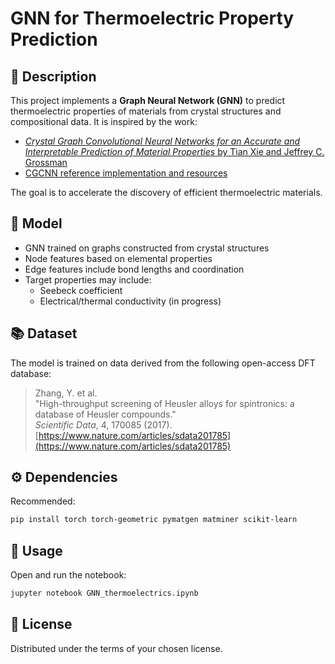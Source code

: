 # GNN for Thermoelectric Property Prediction

## 📌 Description

This project implements a **Graph Neural Network (GNN)** to predict thermoelectric properties of materials from crystal structures and compositional data. It is inspired by the work:

- [*Crystal Graph Convolutional Neural Networks for an Accurate and Interpretable Prediction of Material Properties* by Tian Xie and Jeffrey C. Grossman](https://doi.org/10.1103/PhysRevLett.120.145301)
- [CGCNN reference implementation and resources](https://alexheilman.com/res/ml/cgcnn.html)

The goal is to accelerate the discovery of efficient thermoelectric materials.

## 🔬 Model

- GNN trained on graphs constructed from crystal structures
- Node features based on elemental properties
- Edge features include bond lengths and coordination
- Target properties may include:
  - Seebeck coefficient
  - Electrical/thermal conductivity (in progress)

## 📚 Dataset

The model is trained on data derived from the following open-access DFT database:

> Zhang, Y. et al.  
> "High-throughput screening of Heusler alloys for spintronics: a database of Heusler compounds."  
> *Scientific Data*, 4, 170085 (2017).  
> [https://www.nature.com/articles/sdata201785](https://www.nature.com/articles/sdata201785)

## ⚙️ Dependencies

Recommended:

```bash
pip install torch torch-geometric pymatgen matminer scikit-learn
```

## 🚀 Usage

Open and run the notebook:

```bash
jupyter notebook GNN_thermoelectrics.ipynb
```

## 📄 License

Distributed under the terms of your chosen license.
